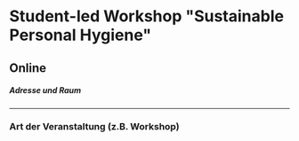 # Student-led Workshop "Sustainable Personal Hygiene"  
## Online  
##### Adresse und Raum
---
### Art der Veranstaltung (z.B. Workshop)
